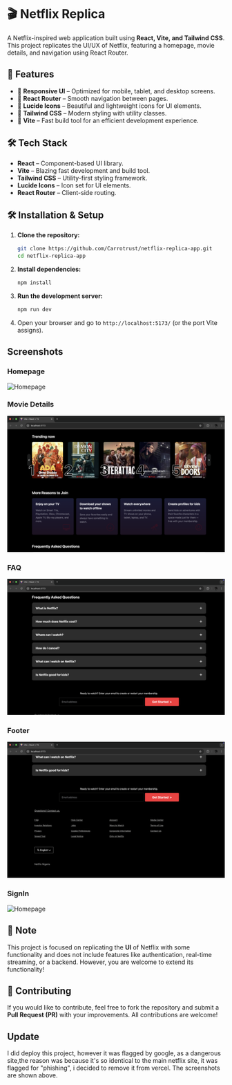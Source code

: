 # 🎬 Netflix Replica

A Netflix-inspired web application built using **React, Vite, and Tailwind CSS**. This project replicates the UI/UX of Netflix, featuring a homepage, movie details, and navigation using React Router.

## 🚀 Features

- 🔹 **Responsive UI** – Optimized for mobile, tablet, and desktop screens.  
- 🔹 **React Router** – Smooth navigation between pages.  
- 🔹 **Lucide Icons** – Beautiful and lightweight icons for UI elements.  
- 🔹 **Tailwind CSS** – Modern styling with utility classes.  
- 🔹 **Vite** – Fast build tool for an efficient development experience.  

## 🛠️ Tech Stack

- **React** – Component-based UI library.  
- **Vite** – Blazing fast development and build tool.  
- **Tailwind CSS** – Utility-first styling framework.  
- **Lucide Icons** – Icon set for UI elements.  
- **React Router** – Client-side routing.  

## 🛠️ Installation & Setup

1. **Clone the repository:**  
   ```bash
   git clone https://github.com/Carrotrust/netflix-replica-app.git
   cd netflix-replica-app
   ```  
2. **Install dependencies:**  
   ```bash
   npm install
   ```  
3. **Run the development server:**  
   ```bash
   npm run dev
   ```  
4. Open your browser and go to `http://localhost:5173/` (or the port Vite assigns).


## Screenshots

### Homepage  
![Homepage](./screenshots/Homepage.png)

### Movie Details  
![Movie Details](./screenshots/MovieDetails.png)

### FAQ 
![Homepage](./screenshots/FAQ.png)

### Footer  
![Homepage](./screenshots/Footer.png)

### SignIn  
![Homepage](./screenshots/SignIn.png)


## 📃 Note

This project is focused on replicating the **UI** of Netflix with some functionality and does not include features like authentication, real-time streaming, or a backend. However, you are welcome to extend its functionality! 

## 💪 Contributing

If you would like to contribute, feel free to fork the repository and submit a **Pull Request (PR)** with your improvements. All contributions are welcome!

## Update

I did deploy this project, however it was flagged by google, as a dangerous site,the reason was because it's so identical to the main netflix site, it was flagged for "phishing", i decided to remove it from vercel. The screenshots are shown above.

